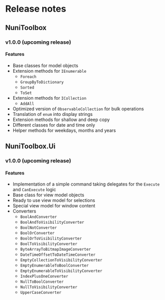 # Release notes
## NuniToolbox
### v1.0.0 (upcoming release)
#### Features
* Base classes for model objects
* Extension methods for `IEnumerable`
  * `Foreach`
  * `GroupByToDictionary`
  * `Sorted`
  * `ToSet`
* Extension methods for `ICollection`
  * `AddAll`
* Optimized version of `ObservableCollection` for bulk operations
* Translation of `enum` into display strings
* Extension methods for shallow and deep copy
* Different classes for date and time only
* Helper methods for weekdays, months and years
## NuniToolbox.Ui
### v1.0.0 (upcoming release)
#### Features
* Implementation of a simple command taking delegates for the `Execute` and `CanExecute` logic
* Base class for view model objects
* Ready to use view model for selections
* Special view model for window content
* Converters
  * `BoolAndConverter`
  * `BoolAndToVisibilityConverter`
  * `BoolNotConverter`
  * `BoolOrConverter`
  * `BoolOrToVisibilityConverter`
  * `BoolToVisibilityConverter`
  * `ByteArrayToBitmapImageConverter`
  * `DateTimeOffsetToDateTimeConverter`
  * `EmptyCollectionToVisibilityConverter`
  * `EmptyEnumerableToBoolConverter`
  * `EmptyEnumerableToVisibilityConverter`
  * `IndexPlusOneConverter`
  * `NullToBoolConverter`
  * `NullToVisibilityConverter`
  * `UpperCaseConverter`
